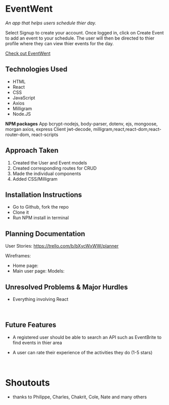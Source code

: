 # EventWent

*An app that helps users schedule thier day.*
 
Select Signup to create your account. Once logged in, click on Create Event to add an event to your schedule. The user will then be directed to thier profile where they can view thier events for the day. 

[Check out EventWent](https://gotripply.herokuapp.com/)




## Technologies Used
- HTML
- React
- CSS
- JavaScript
- Axios
- Milligram
- Node.JS

**NPM packages**
App
bcrypt-nodejs, body-parser, dotenv, ejs, mongoose, morgan 
axios, express
Client
jwt-decode, milligram,react,react-dom,react-router-dom, react-scripts



## Approach Taken

1. Created the User and Event models
2. Created corresponding routes for CRUD
3. Made the individual components
4. Added CSS/Milligram


## Installation Instructions
- Go to Github, fork the repo
- Clone it 
- Run NPM install in terminal




## Planning Documentation

User Stories: https://trello.com/b/bXycWxWW/planner

Wireframes: 
- Home page: 
- Main user page: 
Models:





## Unresolved Problems & Major Hurdles
- Everything involving React


  ​
## Future Features
- A registered user should be able to search an API such as EventBrite to find events in thier area

- A user can rate their experience of the activities they do (1-5 stars)

  ​

# Shoutouts
- thanks to Philippe, Charles, Chakrit, Cole, Nate and many others